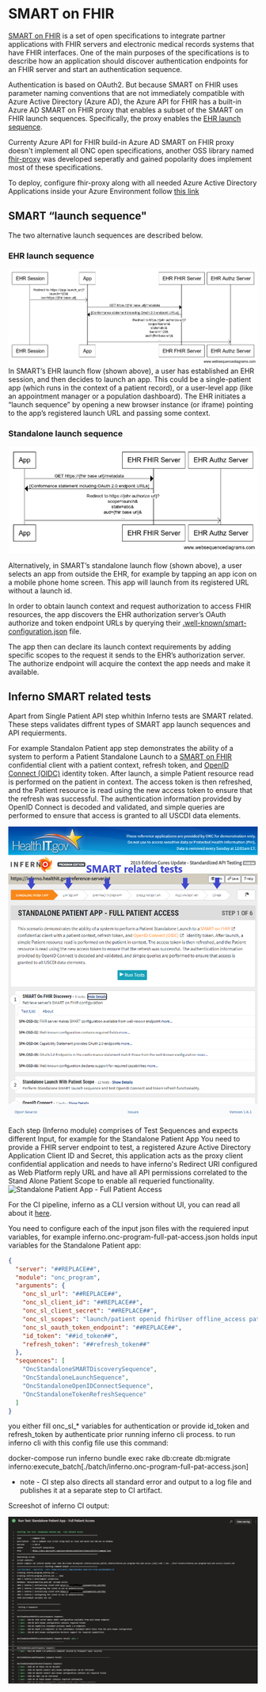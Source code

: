 # SMART on FHIR

[SMART on FHIR](https://docs.smarthealthit.org/) is a set of open specifications to integrate partner applications with FHIR servers and electronic medical records systems that have FHIR interfaces. One of the main purposes of the specifications is to describe how an application should discover authentication endpoints for an FHIR server and start an authentication sequence.

Authentication is based on OAuth2. But because SMART on FHIR uses parameter naming conventions that are not immediately compatible with Azure Active Directory (Azure AD), the Azure API for FHIR has a built-in Azure AD SMART on FHIR proxy that enables a subset of the SMART on FHIR launch sequences. Specifically, the proxy enables the [EHR launch sequence](https://hl7.org/fhir/smart-app-launch/#ehr-launch-sequence).

Currenty Azure API for FHIR build-in Azure AD SMART on FHIR proxy doesn't implement all ONC open specifications, another OSS library named [fhir-proxy](https://github.com/microsoft/fhir-proxy) was developed seperatly and gained popolarity does implement most of these specifications.

To deploy, configure fhir-proxy along with all needed Azure Active Directory Applications inside your Azure Environment follow [this link](https://github.com/microsoft/fhir-proxy/blob/main/docs/INSTALL.md)

## SMART “launch sequence"

The two alternative launch sequences are described below.

### EHR launch sequence

![EHR launch sequence](images/EHR-launch-sequence.png)
In SMART’s EHR launch flow (shown above), a user has established an EHR session, and then decides to launch an app. This could be a single-patient app (which runs in the context of a patient record), or a user-level app (like an appointment manager or a population dashboard). The EHR initiates a “launch sequence” by opening a new browser instance (or iframe) pointing to the app’s registered launch URL and passing some context.

### Standalone launch sequence

![Standalone launch sequence](images/standalone-launch-sequence.png)

Alternatively, in SMART’s standalone launch flow (shown above), a user selects an app from outside the EHR, for example by tapping an app icon on a mobile phone home screen. This app will launch from its registered URL without a launch id.

In order to obtain launch context and request authorization to access FHIR resources, the app discovers the EHR authorization server’s OAuth authorize and token endpoint URLs by querying their [.well-known/smart-configuration.json](https://hl7.org/fhir/smart-app-launch/conformance/index.html#using-well-known) file.

The app then can declare its launch context requirements by adding specific scopes to the request it sends to the EHR’s authorization server. The authorize endpoint will acquire the context the app needs and make it available.

## Inferno SMART related tests

Apart from Single Patient API step whithin Inferno tests are SMART related.
These steps validates diffrent types of SMART app launch sequences and API requierments.

For example Standalon Patient app step demonstrates the ability of a system to perform a Patient Standalone Launch to a [SMART on FHIR](http://www.hl7.org/fhir/smart-app-launch/) confidential client with a patient context, refresh token, and [OpenID Connect (OIDC)](https://openid.net/specs/openid-connect-core-1_0.html) identity token. After launch, a simple Patient resource read is performed on the patient in context. The access token is then refreshed, and the Patient resource is read using the new access token to ensure that the refresh was successful. The authentication information provided by OpenID Connect is decoded and validated, and simple queries are performed to ensure that access is granted to all USCDI data elements.

![Standalone Patient app](images/inferno-standalone-patient-app.png)

Each step (Inferno module) comprises of Test Sequences and expects different Input,
for example for the Standalone Patient App You need to provide a FHIR server endpoint to test, a registered Azure Active Directory Application Client ID and Secret, this application acts as the proxy client confidential application and needs to have inferno's Redirect URI configured as Web Platform reply URL and have all API permissions correlated to the Stand Alone Patient Scope to enable all requeried functionality.
![Standalone Patient App - Full Patient Access
](images/inferno-standalone-patient-app-input.png)

For the CI pipeline, inferno as a CLI version without UI, you can read all about it [here](inferno-cli.md).

You need to configure each of the input json files with the requiered input variables,
for example inferno.onc-program-full-pat-access.json holds input variables for the Standalone Patient app:

```json
{
  "server": "##REPLACE##",
  "module": "onc_program",
  "arguments": {
    "onc_sl_url": "##REPLACE##",
    "onc_sl_client_id": "##REPLACE##",
    "onc_sl_client_secret": "##REPLACE##",
    "onc_sl_scopes": "launch/patient openid fhirUser offline_access patient/Medication.read patient/AllergyIntolerance.read patient/CarePlan.read patient/CareTeam.read patient/Condition.read patient/Device.read patient/DiagnosticReport.read patient/DocumentReference.read patient/Encounter.read patient/Goal.read patient/Immunization.read patient/Location.read patient/MedicationRequest.read patient/Observation.read patient/Organization.read patient/Patient.read patient/Practitioner.read patient/Procedure.read patient/Provenance.read patient/PractitionerRole.read",
    "onc_sl_oauth_token_endpoint": "##REPLACE##",
    "id_token": "##id_token##",
    "refresh_token": "##refresh_token##"
  },
  "sequences": [
    "OncStandaloneSMARTDiscoverySequence",
    "OncStandaloneLaunchSequence",
    "OncStandaloneOpenIDConnectSequence",
    "OncStandaloneTokenRefreshSequence"
  ]
}
```

you either fill onc_sl_* variables for authentication or provide id_token and refresh_token by authenticate prior running  inferno cli process.
to run inferno cli with this config file use this command:

docker-compose run inferno bundle exec rake db:create db:migrate inferno:execute_batch[./batch/inferno.onc-program-full-pat-access.json]

* note - CI step also directs all standard error and output to a log file and publishes it at a separate step to CI artifact.

Screeshot of inferno CI output:

![inferno standalone patient app log](images/inferno-standalone-patient-app-log.png)